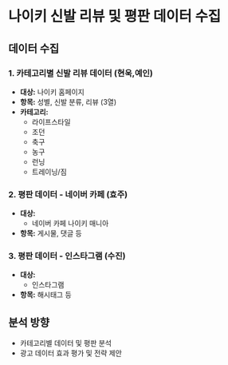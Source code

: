 # 나이키 신발 리뷰 및 평판 데이터 수집

## 데이터 수집
### 1. 카테고리별 신발 리뷰 데이터 (현욱,예인)
- **대상:** 나이키 홈페이지  
- **항목:** 성별, 신발 분류, 리뷰 (3열)  
- **카테고리:**  
  - 라이프스타일  
  - 조던  
  - 축구  
  - 농구  
  - 런닝  
  - 트레이닝/짐  

### 2. 평판 데이터 - 네이버 카페 (효주)
- **대상:**  
  - 네이버 카페 나이키 매니아
- **항목:** 게시물, 댓글 등  

### 3. 평판 데이터 - 인스타그램 (수진)
- **대상:**  
  - 인스타그램
- **항목:** 해시태그 등

## 분석 방향
- 카테고리별 데이터 및 평판 분석  
- 광고 데이터 효과 평가 및 전략 제안
